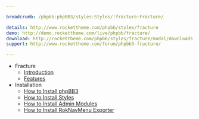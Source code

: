 ```yaml
---

breadcrumb: /phpbb:phpBB3/styles:Styles/!fracture:Fracture/

details: http://www.rockettheme.com/phpbb/styles/fracture
demo: http://demo.rockettheme.com/live/phpbb/fracture/
download: http://rockettheme.com/phpbb/styles/fracture/modal/downloads
support: http://www.rockettheme.com/forum/phpbb3-fracture/

---
```


* Fracture
	* [Introduction](INDEX.md#introduction)
	* [Features](INDEX.md#features)
* Installation
	* [How to Install phpBB3](../../start/install.md)
	* [How to Install Styles](../../start/styles.md)
	* [How to Install Admin Modules](../../start/styles.md#installing-administrative-modules)
	* [How to Install RokNavMenu Exporter](../../modules/roknavmenu.md)